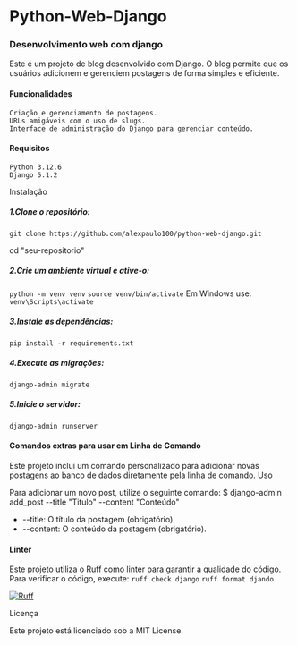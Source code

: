 # Python-Web-Django
### Desenvolvimento web com django

Este é um projeto de blog desenvolvido com Django. 
O blog permite que os usuários adicionem e gerenciem postagens de forma simples e eficiente.


#### Funcionalidades

    Criação e gerenciamento de postagens.
    URLs amigáveis com o uso de slugs.
    Interface de administração do Django para gerenciar conteúdo.

#### Requisitos

    Python 3.12.6
    Django 5.1.2

Instalação

##### 1.Clone o repositório:

`git clone https://github.com/alexpaulo100/python-web-django.git`

cd "seu-repositorio"


##### 2.Crie um ambiente virtual e ative-o:



`python -m venv venv`
`source venv/bin/activate`  Em Windows use: `venv\Scripts\activate`

##### 3.Instale as dependências:

`pip install -r requirements.txt`

##### 4.Execute as migrações:

`django-admin migrate`

##### 5.Inicie o servidor:
`django-admin runserver`

#### Comandos extras para usar em Linha de Comando

Este projeto inclui um comando personalizado para adicionar novas postagens ao banco de dados diretamente pela linha de comando.
Uso

Para adicionar um novo post, utilize o seguinte comando:
$ django-admin add_post --title "Titulo" --content "Conteúdo" 
    
- --title: O título da postagem (obrigatório).
- --content: O conteúdo da postagem (obrigatório).


#### Linter

Este projeto utiliza o Ruff como linter para garantir a qualidade do código. 
Para verificar o código, execute:
`ruff check django`
`ruff format djando`

[![Ruff](https://img.shields.io/endpoint?url=https://raw.githubusercontent.com/astral-sh/ruff/main/assets/badge/v2.json)](https://github.com/astral-sh/ruff)


Licença

Este projeto está licenciado sob a MIT License.

